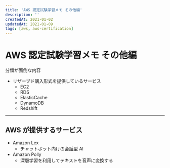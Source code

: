 ```yaml
---
title: 'AWS 認定試験学習メモ その他編'
description: ''
createdAt: 2021-01-02
updatedAt: 2021-01-09
tags: [aws, aws-certification]
---
```


# AWS 認定試験学習メモ その他編

分類が面倒な内容

- リザーブド購入形式を提供しているサービス
  - EC2
  - RDS
  - ElasticCache
  - DynamoDB
  - Redshift

---

## AWS が提供するサービス

- Amazon Lex
  - チャットボット向けの会話型 AI
- Amazon Polly
  - 深層学習を利用してテキストを音声に変換する
